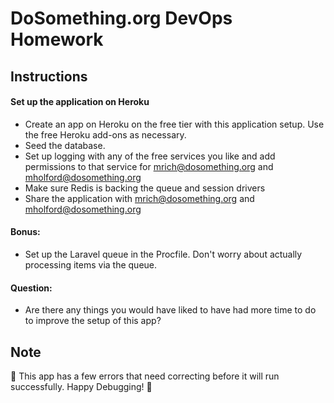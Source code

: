 # DoSomething.org DevOps Homework

## Instructions  
#### Set up the application on Heroku  
* Create an app on Heroku on the free tier with this application setup. Use the free Heroku add-ons as necessary.  
* Seed the database.  
* Set up logging with any of the free services you like and add permissions to that service for mrich@dosomething.org and mholford@dosomething.org  
* Make sure Redis is backing the queue and session drivers  
* Share the application with mrich@dosomething.org and mholford@dosomething.org  

#### Bonus:   
* Set up the Laravel queue in the Procfile. Don't worry about actually processing items via the queue.

#### Question:   
* Are there any things you would have liked to have had more time to do to improve the setup of this app?

## Note

   🚨 This app has a few errors that need correcting before it will run successfully. Happy Debugging! 🚨
